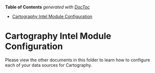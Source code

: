 <!-- START doctoc generated TOC please keep comment here to allow auto update -->
<!-- DON'T EDIT THIS SECTION, INSTEAD RE-RUN doctoc TO UPDATE -->
**Table of Contents**  *generated with [DocToc](https://github.com/thlorenz/doctoc)*

- [Cartography Intel Module Configuration](#cartography-intel-module-configuration)

<!-- END doctoc generated TOC please keep comment here to allow auto update -->

# Cartography Intel Module Configuration

Please view the other documents in this folder to learn how to configure each of your data sources for Cartography.
